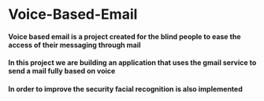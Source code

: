 # Voice-Based-Email
   #### Voice based email is a project created for the blind people to ease the access of their messaging through mail
   #### In this project we are building an application that uses the gmail service to send a mail fully based on voice
   #### In order to improve the security facial recognition is also implemented
